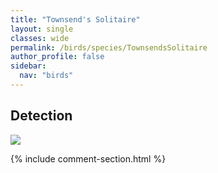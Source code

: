 ```yaml
---
title: "Townsend's Solitaire"
layout: single
classes: wide
permalink: /birds/species/TownsendsSolitaire
author_profile: false
sidebar:
  nav: "birds"
---
```


<h2>Detection</h2>

<a href="https://beallen.github.io/DevelopmentWebsite/assets/images/birds/TownsendsSolitaire/det.jpg">
<img src="https://beallen.github.io/DevelopmentWebsite/assets/images/birds/TownsendsSolitaire/det.jpg">
</a>

{% include comment-section.html %}
